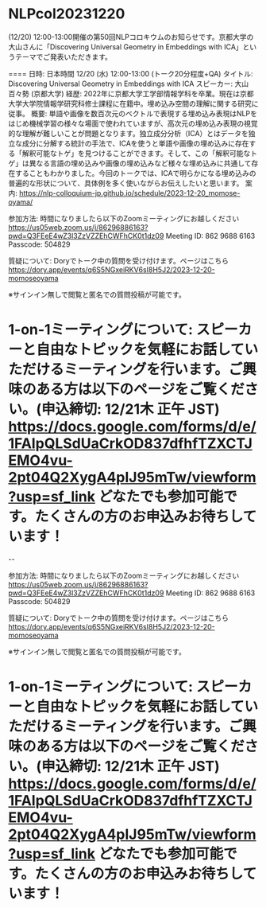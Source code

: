 # NLPcol20231220

 (12/20) 12:00-13:00開催の第50回NLPコロキウムのお知らせです。京都大学の大山さんに「Discovering Universal Geometry in Embeddings with ICA」というテーマでご発表いただきます。

====
日時: 日本時間 12/20 (水) 12:00-13:00 (トーク20分程度+QA)
タイトル: Discovering Universal Geometry in Embeddings with ICA
スピーカー: 大山百々勢 (京都大学)
経歴: 2022年に京都大学工学部情報学科を卒業。現在は京都大学大学院情報学研究科修士課程に在籍中。埋め込み空間の理解に関する研究に従事。
概要: 単語や画像を数百次元のベクトルで表現する埋め込み表現はNLPをはじめ機械学習の様々な場面で使われていますが、高次元の埋め込み表現の視覚的な理解が難しいことが問題となります。独立成分分析（ICA）とはデータを独立な成分に分解する統計の手法で、ICAを使うと単語や画像の埋め込みに存在する「解釈可能なトゲ」を見つけることができます。そして、この「解釈可能なトゲ」は異なる言語の埋め込みや画像の埋め込みなど様々な埋め込みに共通して存在することもわかりました。今回のトークでは、ICAで明らかになる埋め込みの普遍的な形状について、具体例を多く使いながらお伝えしたいと思います。
案内: https://nlp-colloquium-jp.github.io/schedule/2023-12-20_momose-oyama/

参加方法: 時間になりましたら以下のZoomミーティングにお越しください
https://us05web.zoom.us/j/86296886163?pwd=Q3FEeE4wZ3l3ZzVZZEhCWFhCK0t1dz09
Meeting ID: 862 9688 6163
Passcode: 504829

質疑について: Doryでトーク中の質問を受け付けます。ページはこちら
https://dory.app/events/q6S5NGxeiRKV6sI8H5J2/2023-12-20-momoseoyama

※サインイン無しで閲覧と匿名での質問投稿が可能です。

1-on-1ミーティングについて: スピーカーと自由なトピックを気軽にお話していただけるミーティングを行います。ご興味のある方は以下のページをご覧ください。(申込締切: 12/21木 正午 JST)
https://docs.google.com/forms/d/e/1FAIpQLSdUaCrkOD837dfhfTZXCTJEMO4vu-2pt04Q2XygA4pIJ95mTw/viewform?usp=sf_link
どなたでも参加可能です。たくさんの方のお申込みお待ちしています！
====

--

参加方法: 時間になりましたら以下のZoomミーティングにお越しください
https://us05web.zoom.us/j/86296886163?pwd=Q3FEeE4wZ3l3ZzVZZEhCWFhCK0t1dz09
Meeting ID: 862 9688 6163
Passcode: 504829

質疑について: Doryでトーク中の質問を受け付けます。ページはこちら
https://dory.app/events/q6S5NGxeiRKV6sI8H5J2/2023-12-20-momoseoyama

※サインイン無しで閲覧と匿名での質問投稿が可能です。

1-on-1ミーティングについて: スピーカーと自由なトピックを気軽にお話していただけるミーティングを行います。ご興味のある方は以下のページをご覧ください。(申込締切: 12/21木 正午 JST)
https://docs.google.com/forms/d/e/1FAIpQLSdUaCrkOD837dfhfTZXCTJEMO4vu-2pt04Q2XygA4pIJ95mTw/viewform?usp=sf_link
どなたでも参加可能です。たくさんの方のお申込みお待ちしています！
====
